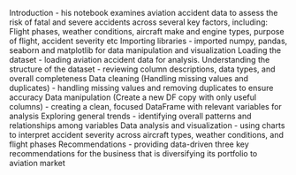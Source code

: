 Introduction - his notebook examines aviation accident data to assess the risk of fatal and severe accidents across several key factors, including: Flight phases, weather conditions, aircraft make and engine types, purpose of flight, accident severity etc
Importing libraries - imported numpy, pandas, seaborn and matplotlib for data manipulation and visualization
Loading the dataset - loading aviation accident data for analysis. 
Understanding the structure of the dataset - reviewing column descriptions, data types, and overall completeness
Data cleaning (Handling missing values and duplicates) - handling missing values and removing duplicates to ensure accuracy
Data manipulation (Create a new DF copy with only useful columns) - creating a clean, focused DataFrame with relevant variables for analysis
Exploring general trends - identifying overall patterns and relationships among variables
Data analysis and visualization - using charts to interpret accident severity across aircraft types, weather conditions, and flight phases
Recommendations - providing data-driven three key recommendations for the business that is diversifying its portfolio to aviation market 